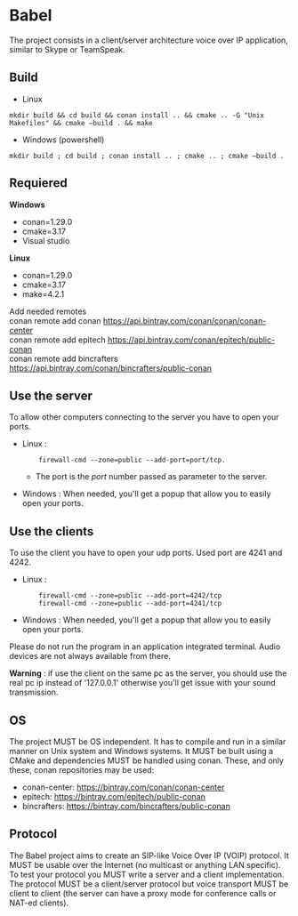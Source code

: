 # Babel

The project consists in a client/server architecture voice over IP application, similar to Skype or TeamSpeak.

## Build
- Linux
```
mkdir build && cd build && conan install .. && cmake .. -G "Unix Makefiles" && cmake –build . && make
```
- Windows (powershell)
```
mkdir build ; cd build ; conan install .. ; cmake .. ; cmake –build .
```

## Requiered

**Windows**
- conan=1.29.0
- cmake=3.17
- Visual studio

**Linux**
- conan=1.29.0
- cmake=3.17
- make=4.2.1

Add needed remotes <br>
conan remote add conan https://api.bintray.com/conan/conan/conan-center <br>
conan remote add epitech https://api.bintray.com/conan/epitech/public-conan <br>
conan remote add bincrafters https://api.bintray.com/conan/bincrafters/public-conan <br>


## Use the server

To allow other computers connecting to the server you have to open your ports.
- Linux :

          firewall-cmd --zone=public --add-port=port/tcp.
    - The port is the *port* number passed as parameter to the server.
- Windows : When needed, you'll get a popup that allow you to easily open your ports.

## Use the clients

To use the client you have to open your udp ports. Used port are 4241 and 4242.
- Linux :

          firewall-cmd --zone=public --add-port=4242/tcp
          firewall-cmd --zone=public --add-port=4241/tcp
- Windows : When needed, you'll get a popup that allow you to easily open your ports.
   
Please do not run the program in an application integrated terminal. Audio devices are not always available from there.

**Warning** : if use the client on the same pc as the server, you should use the real pc ip instead of '127.0.0.1'
              otherwise you'll get issue with your sound transmission. 

## OS

The project MUST be OS independent. It has to compile and run in a similar manner on Unix system and Windows systems.
It MUST be built using a CMake and dependencies MUST be handled using conan.
These, and only these, conan repositories may be used:

- conan-center: https://bintray.com/conan/conan-center
- epitech: https://bintray.com/epitech/public-conan
- bincrafters: https://bintray.com/bincrafters/public-conan


## Protocol

The Babel project aims to create an SIP-like Voice Over IP (VOIP) protocol. It MUST be usable over the Internet (no multicast or anything LAN specific).
To test your protocol you MUST write a server and a client implementation.
The protocol MUST be a client/server protocol but voice transport MUST be client to client (the server can have a proxy mode for conference calls or NAT-ed clients).

